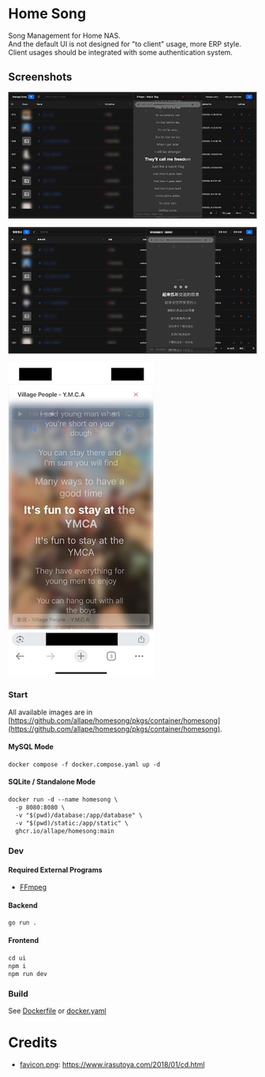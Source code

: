 # Home Song

Song Management for Home NAS.  
And the default UI is not designed for "to client" usage, more ERP style.
Client usages should be integrated with some authentication system.

## Screenshots

![img.png](examples/pc-dark-en.png)

![zh.png](examples/pc-dark-zh.png)

![iPhone-zh.jpeg](examples/mobile-light-zh.jpeg)

### Start

All available images are
in [https://github.com/allape/homesong/pkgs/container/homesong](https://github.com/allape/homesong/pkgs/container/homesong).

#### MySQL Mode

```shell
docker compose -f docker.compose.yaml up -d
```

#### SQLite / Standalone Mode

```shell
docker run -d --name homesong \
  -p 8080:8080 \
  -v "$(pwd)/database:/app/database" \
  -v "$(pwd)/static:/app/static" \
  ghcr.io/allape/homesong:main
```

### Dev

#### Required External Programs

- [FFmpeg](http://ffmpeg.org/)

#### Backend

```shell
go run .
```

#### Frontend

```shell
cd ui
npm i
npm run dev
```

### Build

See [Dockerfile](Dockerfile) or [docker.yaml](.github/workflows/docker.yaml)

# Credits

- [favicon.png](asset/favicon.png): https://www.irasutoya.com/2018/01/cd.html
